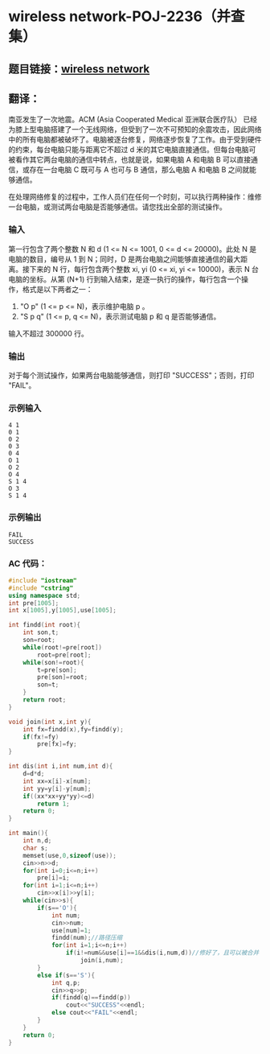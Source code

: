 # wireless network-POJ-2236（并查集）


## 题目链接：[wireless network](http://poj.org/problem?id=2236)
## 翻译：
<!--more-->

南亚发生了一次地震。ACM (Asia Cooperated Medical 亚洲联合医疗队） 已经为膝上型电脑搭建了一个无线网络，但受到了一次不可预知的余震攻击，因此网络中的所有电脑都被破坏了。电脑被逐台修复，网络逐步恢复了工作。由于受到硬件的约束，每台电脑只能与距离它不超过 d 米的其它电脑直接通信。但每台电脑可被看作其它两台电脑的通信中转点，也就是说，如果电脑 A 和电脑 B 可以直接通信，或存在一台电脑 C 既可与 A 也可与 B 通信，那么电脑 A 和电脑 B 之间就能够通信。 

在处理网络修复的过程中，工作人员们在任何一个时刻，可以执行两种操作：维修一台电脑，或测试两台电脑是否能够通信。请您找出全部的测试操作。 
### 输入
第一行包含了两个整数 N 和 d (1 <= N <= 1001, 0 <= d <= 20000)。此处 N 是电脑的数目，编号从 1 到 N；同时，D 是两台电脑之间能够直接通信的最大距离。接下来的 N 行，每行包含两个整数 xi, yi (0 <= xi, yi <= 10000)，表示 N 台电脑的坐标。从第 (N+1) 行到输入结束，是逐一执行的操作，每行包含一个操作，格式是以下两者之一：   
1. "O p" (1 <= p <= N)，表示维护电脑 p 。 
2. "S p q" (1 <= p, q <= N)，表示测试电脑 p 和 q 是否能够通信。 

输入不超过 300000 行。 
### 输出
对于每个测试操作，如果两台电脑能够通信，则打印 "SUCCESS"；否则，打印 "FAIL"。
### 示例输入
    4 1
    0 1
    0 2
    0 3
    0 4
    O 1
    O 2
    O 4
    S 1 4
    O 3
    S 1 4

### 示例输出
    FAIL
    SUCCESS

### AC 代码：
```cpp
#include "iostream"
#include "cstring"
using namespace std;
int pre[1005];
int x[1005],y[1005],use[1005];

int findd(int root){
    int son,t;
    son=root;
    while(root!=pre[root])
        root=pre[root];
    while(son!=root){
        t=pre[son];
        pre[son]=root;
        son=t;
    }
    return root;
}

void join(int x,int y){
    int fx=findd(x),fy=findd(y);
    if(fx!=fy)
        pre[fx]=fy;
}

int dis(int i,int num,int d){
    d=d*d;
    int xx=x[i]-x[num];
    int yy=y[i]-y[num];
    if((xx*xx+yy*yy)<=d)
        return 1;
    return 0;
}

int main(){
    int n,d;
    char s;
    memset(use,0,sizeof(use));
    cin>>n>>d;
    for(int i=0;i<=n;i++)
        pre[i]=i;
    for(int i=1;i<=n;i++)
        cin>>x[i]>>y[i];
    while(cin>>s){
        if(s=='O'){
            int num;
            cin>>num;
            use[num]=1;
            findd(num);//路径压缩
            for(int i=1;i<=n;i++)
                if(i!=num&&use[i]==1&&dis(i,num,d))//修好了，且可以被合并（自己除外）
                    join(i,num);
        }
        else if(s=='S'){
            int q,p;
            cin>>q>>p;
            if(findd(q)==findd(p))
                cout<<"SUCCESS"<<endl;
            else cout<<"FAIL"<<endl;
        }
    }
    return 0;
}
```
